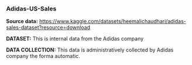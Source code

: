 ### Adidas-US-Sales

**Source data:** https://www.kaggle.com/datasets/heemalichaudhari/adidas-sales-dataset?resource=download

**DATASET:** This is internal data from the Adidas company

**DATA COLLECTION:** This data is administratively collected by Adidas company the forma automatic.
